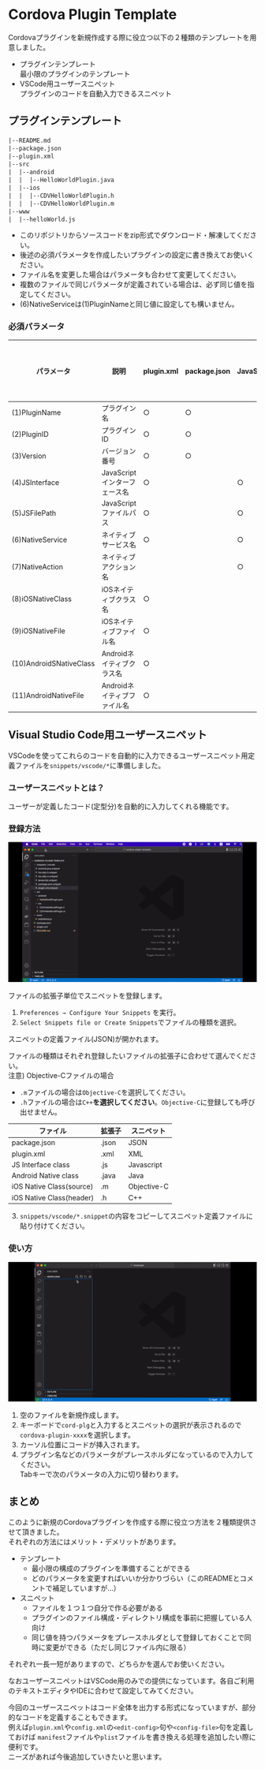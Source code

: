 # Cordova Plugin Template

Cordovaプラグインを新規作成する際に役立つ以下の２種類のテンプレートを用意しました。

- プラグインテンプレート  
  最小限のプラグインのテンプレート
- VSCode用ユーザースニペット  
  プラグインのコードを自動入力できるスニペット

## プラグインテンプレート

```
|--README.md
|--package.json
|--plugin.xml
|--src
|  |--android
|  |  |--HelloWorldPlugin.java
|  |--ios
|  |  |--CDVHelloWorldPlugin.h
|  |  |--CDVHelloWorldPlugin.m
|--www
|  |--helloWorld.js

```

- このリポジトリからソースコードをzip形式でダウンロード・解凍してください。
- 後述の必須パラメータを作成したいプラグインの設定に書き換えてお使いください。
- ファイル名を変更した場合はパラメータも合わせて変更してください。
- 複数のファイルで同じパラメータが定義されている場合は、必ず同じ値を指定してください。
- (6)NativeServiceは(1)PluginNameと同じ値に設定しても構いません。

### 必須パラメータ  

|パラメータ|説明|plugin.xml|package.json|JavaScript|iOSネイティブ|Androidネイティブ|
|---|---|---|---|---|---|---|
|(1)PluginName|プラグイン名|○|○||||
|(2)PluginID|プラグインID|○|○||||
|(3)Version|バージョン番号|○|○||||
|(4)JSInterface|JavaScriptインターフェース名|○||○|||
|(5)JSFilePath|JavaScriptファイルパス|○||○|||
|(6)NativeService|ネイティブサービス名|○||○|||
|(7)NativeAction|ネイティブアクション名|||○|○|○|
|(8)iOSNativeClass|iOSネイティブクラス名|○|||○||
|(9)iOSNativeFile|iOSネイティブファイル名|○|||○||
|(10)AndroidSNativeClass|Androidネイティブクラス名|○||||○|
|(11)AndroidNativeFile|Androidネイティブファイル名|○||||○|


## Visual Studio Code用ユーザースニペット

VSCodeを使ってこれらのコードを自動的に入力できるユーザースニペット用定義ファイルを`snippets/vscode/*`に準備しました。

### ユーザースニペットとは？

ユーザーが定義したコード(定型分)を自動的に入力してくれる機能です。

### 登録方法

![register snippet](/docs/register_snippet.gif)

ファイルの拡張子単位でスニペットを登録します。

1. `Preferences → Configure Your Snippets` を実行。
2. `Select Snippets file or Create Snippets`でファイルの種類を選択。

スニペットの定義ファイル(JSON)が開かれます。

ファイルの種類はそれぞれ登録したいファイルの拡張子に合わせて選んでください。  
注意) Objective-Cファイルの場合  
- `.m`ファイルの場合は`Objective-C`を選択してください。  
- `.h`ファイルの場合は`C++`**を選択してください**。`Objective-C`に登録しても呼び出せません。  

| ファイル | 拡張子 | スニペット |
|---|---|---|
|package.json|.json|JSON|
|plugin.xml|.xml|XML|
|JS Interface class|.js|Javascript|
|Android Native class|.java|Java|
|iOS Native Class(source)|.m|Objective-C|
|iOS Native Class(header)|.h|C++|

3. `snippets/vscode/*.snippet`の内容をコピーしてスニペット定義ファイルに貼り付けてください。

### 使い方

![insert snippet](/docs/insert_snippet.gif)

1. 空のファイルを新規作成します。
2. キーボードで`cord-plg`と入力するとスニペットの選択が表示されるので`cordova-plugin-xxxx`を選択します。
3. カーソル位置にコードが挿入されます。
4. プラグイン名などのパラメータがプレースホルダになっているので入力してください。  
Tabキーで次のパラメータの入力に切り替わります。

## まとめ

このように新規のCordovaプラグインを作成する際に役立つ方法を２種類提供させて頂きました。  
それぞれの方法にはメリット・デメリットがあります。

- テンプレート
  - 最小限の構成のプラグインを準備することができる
  - どのパラメータを変更すればいいか分かりづらい（このREADMEとコメントで補足していますが...）
- スニペット
  - ファイルを１つ１つ自分で作る必要がある
  - プラグインのファイル構成・ディレクトリ構成を事前に把握している人向け
  - 同じ値を持つパラメータをプレースホルダとして登録しておくことで同時に変更ができる（ただし同じファイル内に限る）

それぞれ一長一短がありますので、どちらかを選んでお使いください。

なおユーザースニペットはVSCode用のみでの提供になっています。各自ご利用のテキストエディタやIDEに合わせて設定してみてください。

今回のユーザースニペットはコード全体を出力する形式になっていますが、部分的なコードを定義することもできます。  
例えば`plugin.xml`や`config.xml`の`<edit-config>`句や`<config-file>`句を定義しておけば
`manifest`ファイルや`plist`ファイルを書き換える処理を追加したい際に便利です。  
ニーズがあれば今後追加していきたいと思います。

